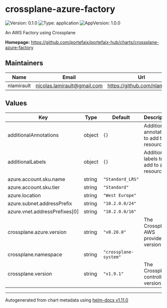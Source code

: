 # crossplane-azure-factory

![Version: 0.1.0](https://img.shields.io/badge/Version-0.1.0-informational?style=flat-square) ![Type: application](https://img.shields.io/badge/Type-application-informational?style=flat-square) ![AppVersion: 1.0.0](https://img.shields.io/badge/AppVersion-1.0.0-informational?style=flat-square)

An AWS Factory using Crossplane

**Homepage:** <https://github.com/portefaix/portefaix-hub/charts/crossplane-azure-factory>

## Maintainers

| Name | Email | Url |
| ---- | ------ | --- |
| nlamirault | <nicolas.lamirault@gmail.com> | <https://github.com/nlamirault> |

## Values

| Key | Type | Default | Description |
|-----|------|---------|-------------|
| additionalAnnotations | object | `{}` | Additional annotations to add to all resources |
| additionalLabels | object | `{}` | Additional labels to add to all resources |
| azure.account.sku.name | string | `"Standard_LRS"` |  |
| azure.account.sku.tier | string | `"Standard"` |  |
| azure.location | string | `"West Europe"` |  |
| azure.subnet.addressPrefix | string | `"10.2.0.0/24"` |  |
| azure.vnet.addressPrefixes[0] | string | `"10.2.0.0/16"` |  |
| crossplane.azure.version | string | `"v0.20.0"` | The Crossplane AWS provider version |
| crossplane.namespace | string | `"crossplane-system"` |  |
| crossplane.version | string | `"v1.9.1"` | The Crossplane controller version |

----------------------------------------------
Autogenerated from chart metadata using [helm-docs v1.11.0](https://github.com/norwoodj/helm-docs/releases/v1.11.0)

